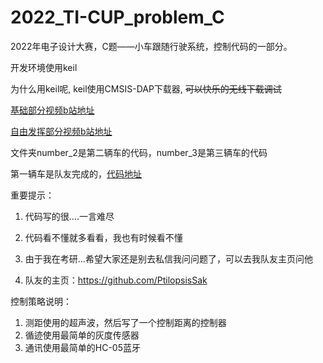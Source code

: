 # 2022_TI-CUP_problem_C
2022年电子设计大赛，C题——小车跟随行驶系统，控制代码的一部分。

开发环境使用keil

为什么用keil呢, keil使用CMSIS-DAP下载器, ~~可以快乐的无线下载调试~~

[基础部分视频b站地址](https://www.bilibili.com/video/BV19T411j74q)

[自由发挥部分视频b站地址](https://www.bilibili.com/video/BV1SN4y1V75X)

文件夹number_2是第二辆车的代码，number_3是第三辆车的代码

第一辆车是队友完成的，[代码地址](https://github.com/PtilopsisSak/TI_cup_2022_problem_C_MSP432P401R_car_1)

重要提示：

1. 代码写的很....一言难尽

2. 代码看不懂就多看看，我也有时候看不懂

3. 由于我在考研...希望大家还是别去私信我问问题了，可以去我队友主页问他

4. 队友的主页：https://github.com/PtilopsisSak

控制策略说明：

1. 测距使用的超声波，然后写了一个控制距离的控制器
2. 循迹使用最简单的灰度传感器
3. 通讯使用最简单的HC-05蓝牙
